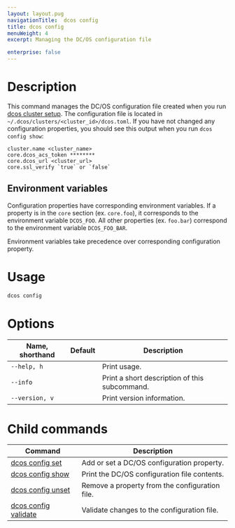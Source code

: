 ```yaml
---
layout: layout.pug
navigationTitle:  dcos config
title: dcos config
menuWeight: 4
excerpt: Managing the DC/OS configuration file

enterprise: false
---
```


# Description
This command manages the DC/OS configuration file created when you run [dcos cluster setup](/1.12/cli/command-reference/dcos-cluster/dcos-cluster-setup). The configuration file is located in `~/.dcos/clusters/<cluster_id>/dcos.toml`. If you have not changed any configuration properties, you should see this output when you run `dcos config show`:

    cluster.name <cluster_name>
    core.dcos_acs_token ********
    core.dcos_url <cluster_url>
    core.ssl_verify `true` or `false`


## Environment variables
Configuration properties have corresponding environment variables. If a property is in the `core` section (ex. `core.foo`), it corresponds to the environment variable `DCOS_FOO`. All other properties (ex. `foo.bar`) correspond to the environment variable `DCOS_FOO_BAR`.

Environment variables take precedence over corresponding configuration property.

# Usage

```bash
dcos config
```

# Options

| Name, shorthand | Default | Description |
|---------|-------------|-------------|
| `--help, h`   |             |  Print usage. |
| `--info`   |             |  Print a short description of this subcommand. |
| `--version, v`   |             | Print version information. |

# Child commands

| Command | Description |
|---------|-------------|
| [dcos config set](/1.12/cli/command-reference/dcos-config/dcos-config-set/)   | Add or set a DC/OS configuration property. |
| [dcos config show](/1.12/cli/command-reference/dcos-config/dcos-config-show/)    | Print the DC/OS configuration file contents. |
| [dcos config unset](/1.12/cli/command-reference/dcos-config/dcos-config-unset/)    | Remove a property from the configuration file. |
| [dcos config validate](/1.12/cli/command-reference/dcos-config/dcos-config-validate/)    | Validate changes to the configuration file. |
